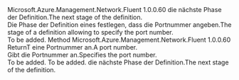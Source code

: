 <Type Name="IWithPort&lt;ReturnT&gt;" FullName="Microsoft.Azure.Management.Network.Fluent.HasPort.UpdateDefinition.IWithPort&lt;ReturnT&gt;">
  <TypeSignature Language="C#" Value="public interface IWithPort&lt;ReturnT&gt;" />
  <TypeSignature Language="ILAsm" Value=".class public interface auto ansi abstract IWithPort`1&lt;ReturnT&gt;" />
  <TypeSignature Language="DocId" Value="T:Microsoft.Azure.Management.Network.Fluent.HasPort.UpdateDefinition.IWithPort`1" />
  <TypeSignature Language="VB.NET" Value="Public Interface IWithPort(Of ReturnT)" />
  <TypeSignature Language="F#" Value="type IWithPort&lt;'ReturnT&gt; = interface" />
  <AssemblyInfo>
    <AssemblyName>Microsoft.Azure.Management.Network.Fluent</AssemblyName>
    <AssemblyVersion>1.0.0.60</AssemblyVersion>
  </AssemblyInfo>
  <TypeParameters>
    <TypeParameter Name="ReturnT" />
  </TypeParameters>
  <Interfaces />
  <Docs>
    <typeparam name="ReturnT"><span data-ttu-id="f3b19-101">die nächste Phase der Definition.</span><span class="sxs-lookup"><span data-stu-id="f3b19-101">The next stage of the definition.</span></span></typeparam>
    <summary>
            <span data-ttu-id="f3b19-102">Die Phase der Definition eines festlegen, dass die Portnummer angeben.</span><span class="sxs-lookup"><span data-stu-id="f3b19-102">The stage of a definition allowing to specify the port number.</span></span>
            </summary>
    <remarks>To be added.</remarks>
  </Docs>
  <Members>
    <Member MemberName="WithPort">
      <MemberSignature Language="C#" Value="public ReturnT WithPort (int portNumber);" />
      <MemberSignature Language="ILAsm" Value=".method public hidebysig newslot virtual instance !ReturnT WithPort(int32 portNumber) cil managed" />
      <MemberSignature Language="DocId" Value="M:Microsoft.Azure.Management.Network.Fluent.HasPort.UpdateDefinition.IWithPort`1.WithPort(System.Int32)" />
      <MemberSignature Language="VB.NET" Value="Public Function WithPort (portNumber As Integer) As ReturnT" />
      <MemberSignature Language="F#" Value="abstract member WithPort : int -&gt; 'ReturnT" Usage="iWithPort.WithPort portNumber" />
      <MemberType>Method</MemberType>
      <AssemblyInfo>
        <AssemblyName>Microsoft.Azure.Management.Network.Fluent</AssemblyName>
        <AssemblyVersion>1.0.0.60</AssemblyVersion>
      </AssemblyInfo>
      <ReturnValue>
        <ReturnType>ReturnT</ReturnType>
      </ReturnValue>
      <Parameters>
        <Parameter Name="portNumber" Type="System.Int32" />
      </Parameters>
      <Docs>
        <param name="portNumber"><span data-ttu-id="f3b19-103">eine Portnummer an.</span><span class="sxs-lookup"><span data-stu-id="f3b19-103">A port number.</span></span></param>
        <summary>
            <span data-ttu-id="f3b19-104">Gibt die Portnummer an.</span><span class="sxs-lookup"><span data-stu-id="f3b19-104">Specifies the port number.</span></span>
            </summary>
        <returns>To be added.</returns>
        <remarks>To be added.</remarks>
        <return><span data-ttu-id="f3b19-105">die nächste Phase der Definition.</span><span class="sxs-lookup"><span data-stu-id="f3b19-105">The next stage of the definition.</span></span></return>
      </Docs>
    </Member>
  </Members>
</Type>
